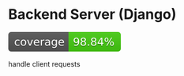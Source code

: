 # Backend Server (Django)

[![Coverage Status](./reports/coverage-badge.svg?dummy=8484744)](./reports/index.html)

handle client requests
